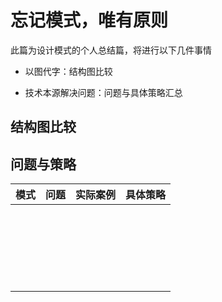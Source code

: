 # 忘记模式，唯有原则

此篇为设计模式的个人总结篇，将进行以下几件事情

* 以图代字：结构图比较

* 技术本源解决问题：问题与具体策略汇总

	



## 结构图比较



## 问题与策略

| 模式 | 问题 | 实际案例 | 具体策略 |
| ---- | ---- | -------- | -------- |
|      |      |          |          |
|      |      |          |          |
|      |      |          |          |
|      |      |          |          |
|      |      |          |          |
|      |      |          |          |
|      |      |          |          |
|      |      |          |          |
|      |      |          |          |
|      |      |          |          |
|      |      |          |          |
|      |      |          |          |
|      |      |          |          |
|      |      |          |          |
|      |      |          |          |
|      |      |          |          |
|      |      |          |          |
|      |      |          |          |
|      |      |          |          |
|      |      |          |          |
|      |      |          |          |
|      |      |          |          |
|      |      |          |          |

